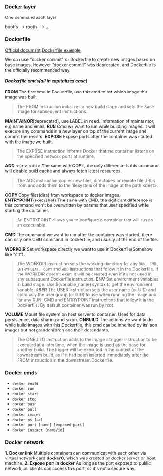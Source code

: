### Docker layer
One command each layer

bootfs --> rootfs --> ...

### Dockerfile
[Official document](https://docs.docker.com/engine/reference/builder/)
[Dockerfile example](https://docs.docker.com/engine/reference/builder/#dockerfile-examples)

We can use "docker commit" or Dockerfile to create new images based on base images. However "docker commit" was deprecated, and Dockerfile is the officially recommended way.
#### _Dockerfile cmds(all in capitalized case)_
**FROM** The first cmd in Dockerfile, use this cmd to set which image this image was built. 
> The FROM instruction initializes a new build stage and sets the Base Image for subsequent instructions.

**MAINTAINOR**[deprecated], use LABEL in need. Information of maintaintor, e.g name and email.
**RUN** Cmd we want to run while building images. It will execute any commands in a new layer on top of the current image and commit the results.
**EXPOSE** Expose ports after the container was started with the image we built. 
> The EXPOSE instruction informs Docker that the container listens on the specified network ports at runtime.

**ADD** \<src\> \<dst\> The same with COPY, the only difference is this command will disable build cache and always fetch latest resources. 
 > The ADD instruction copies new files, directories or remote file URLs from <src> and adds them to the filesystem of the image at the path \<dest\>.
  
**COPY** Copy files(dirs) from workspace to docker images. 
**ENTRYPOINT**(exec/shell) The same with CMD, the sigificant difference is this command won't be overwritten by params that user specified while starting the container. 
> An ENTRYPOINT allows you to configure a container that will run as an executable.

**CMD** The command we want to run after the container was started, there can only one CMD command in Dockerfile, and usually at the end of the file.

**WORKDIR** Set workspace directly we want to use in Dockerfile(Somehow like "cd"). 
> The WORKDIR instruction sets the working directory for any `RUN, CMD, ENTRYPOINT, COPY` and `ADD` instructions that follow it in the Dockerfile. If the WORKDIR doesn’t exist, it will be created even if it’s not used in any subsequent Dockerfile instruction.
**ENV** Set environment variables in build stage. Use ${variable_name} syntax to get the environment variable.
**USER** 
> The USER instruction sets the user name (or UID) and optionally the user group (or GID) to use when running the image and for any RUN, CMD and ENTRYPOINT instructions that follow it in the Dockerfile. By default container was run by root.

**VOLUME** Mount file system on host server to container. Used for data persistence, data sharing and so on.
**ONBUILD** The actions we want to do while build images with this Dockerfile, this cmd can be inherited by its' son images but not grandchildren and their desendants. 
> The ONBUILD instruction adds to the image a trigger instruction to be executed at a later time, when the image is used as the base for another build. The trigger will be executed in the context of the downstream build, as if it had been inserted immediately after the FROM instruction in the downstream Dockerfile.


### Docker cmds
* `docker build`
* `docker run`
* `docker start`
* `docker stop`
* `docker push`
* `docker pull`
* `docker images`
* `docker ps [-a]`
* `docker port [name] [exposed port]`
* `docker inspact [name/id]`

### Docker network
**1. Docker link**
Multiple containers can communicat with each other via virtual network card **docker0**, which was created by docker server on host machine.
**2. Expose port in docker**
As long as the port exposed to public network, all clients can access this port, so it's not a secure way.

